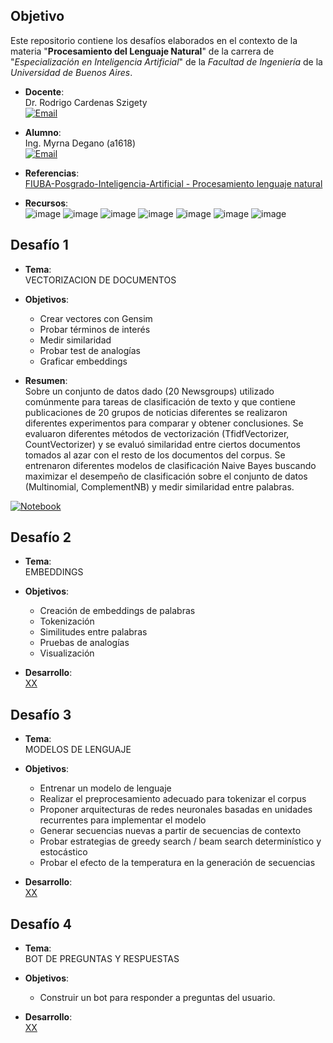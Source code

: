 ## Objetivo

Este repositorio contiene los desafíos elaborados en el contexto de la materia "**Procesamiento del Lenguaje Natural**" de la carrera de "*Especialización en Inteligencia Artificial*" de la *Facultad de Ingeniería* de la *Universidad de Buenos Aires*.


* **Docente**:  
Dr. Rodrigo Cardenas Szigety
<br><a href="mailto:rodrigo.cardenas.sz@gmail.com"><img alt="Email" src="https://img.shields.io/badge/Gmail-rodrigo.cardenas.sz@gmail.com-B9E1F5?style=flat-square&logo=gmail&logoColor=FFFFFF"></a>


* **Alumno**:  
Ing. Myrna Degano (a1618)
<br><a href="mailto:myrna.l.degano@gmail.com"><img alt="Email" src="https://img.shields.io/badge/Gmail-myrna.l.degano@gmail.com-blue?style=flat-square&logo=gmail"></a>


* **Referencias**:  
<a href="https://github.com/FIUBA-Posgrado-Inteligencia-Artificial/procesamiento_lenguaje_natural" target="_blank">FIUBA-Posgrado-Inteligencia-Artificial - Procesamiento lenguaje natural</a>


* **Recursos**:   
![image](https://img.shields.io/badge/Python-FFD43B?style=for-the-badge&logo=python&logoColor=blue)
![image](https://img.shields.io/badge/Numpy-777BB4?style=for-the-badge&logo=numpy&logoColor=white)
![image](https://img.shields.io/badge/Pandas-2C2D72?style=for-the-badge&logo=pandas&logoColor=white)
![image](https://img.shields.io/badge/Keras-FF0000?style=for-the-badge&logo=keras&logoColor=white)
![image](https://img.shields.io/badge/TensorFlow-FF6F00?style=for-the-badge&logo=tensorflow&logoColor=white)
![image](https://img.shields.io/badge/Plotly-239120?style=for-the-badge&logo=plotly&logoColor=white)
![image](https://img.shields.io/badge/scikit_learn-F7931E?style=for-the-badge&logo=scikit-learn&logoColor=white)


## Desafío 1

* **Tema**:  
VECTORIZACION DE DOCUMENTOS

* **Objetivos**:  
   - Crear vectores con Gensim  
   - Probar términos de interés  
   - Medir similaridad  
   - Probar test de analogías  
   - Graficar embeddings  

* **Resumen**:  
Sobre un conjunto de datos dado (20 Newsgroups) utilizado comúnmente para tareas de clasificación de texto y que contiene publicaciones de 20 grupos de noticias diferentes se realizaron diferentes experimentos para comparar y obtener conclusiones.
Se evaluaron diferentes métodos de vectorización (TfidfVectorizer, CountVectorizer) y se evaluó similaridad entre ciertos documentos tomados al azar con el resto de los documentos del corpus.
Se entrenaron diferentes modelos de clasificación Naive Bayes buscando maximizar el desempeño de clasificación sobre el conjunto de datos (Multinomial, ComplementNB) y medir similaridad entre palabras.
<a href="/D1" target="_blank">
    <img alt="Notebook" src="https://img.shields.io/badge/Google%20Colab-Ver%20Notebook%20(Desarrollo%20y%20conclusiones)-white?style=flat-square&logo=googlecolab">
</a>

## Desafío 2

* **Tema**:  
EMBEDDINGS

* **Objetivos**:  
   - Creación de embeddings de palabras 
   - Tokenización
   - Similitudes entre palabras
   - Pruebas de analogías
   - Visualización  

* **Desarrollo**:  
[XX](D1)


## Desafío 3

* **Tema**:  
MODELOS DE LENGUAJE

* **Objetivos**:
   - Entrenar un modelo de lenguaje
   - Realizar el preprocesamiento adecuado para tokenizar el corpus
   - Proponer arquitecturas de redes neuronales basadas en unidades recurrentes para implementar el modelo
   - Generar secuencias nuevas a partir de secuencias de contexto
   - Probar estrategias de greedy search / beam search determinístico y estocástico
   - Probar el efecto de la temperatura en la generación de secuencias 

* **Desarrollo**:  
[XX](D1)


## Desafío 4

* **Tema**:  
BOT DE PREGUNTAS Y RESPUESTAS

* **Objetivos**:  
   - Construir un bot para responder a preguntas del usuario.

* **Desarrollo**:  
[XX](D1)



